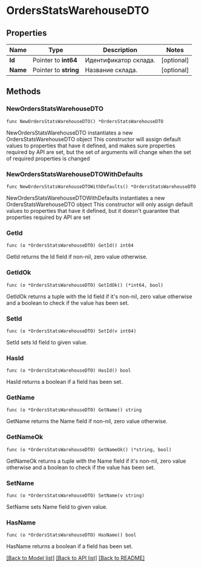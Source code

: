 # OrdersStatsWarehouseDTO

## Properties

Name | Type | Description | Notes
------------ | ------------- | ------------- | -------------
**Id** | Pointer to **int64** | Идентификатор склада. | [optional] 
**Name** | Pointer to **string** | Название склада. | [optional] 

## Methods

### NewOrdersStatsWarehouseDTO

`func NewOrdersStatsWarehouseDTO() *OrdersStatsWarehouseDTO`

NewOrdersStatsWarehouseDTO instantiates a new OrdersStatsWarehouseDTO object
This constructor will assign default values to properties that have it defined,
and makes sure properties required by API are set, but the set of arguments
will change when the set of required properties is changed

### NewOrdersStatsWarehouseDTOWithDefaults

`func NewOrdersStatsWarehouseDTOWithDefaults() *OrdersStatsWarehouseDTO`

NewOrdersStatsWarehouseDTOWithDefaults instantiates a new OrdersStatsWarehouseDTO object
This constructor will only assign default values to properties that have it defined,
but it doesn't guarantee that properties required by API are set

### GetId

`func (o *OrdersStatsWarehouseDTO) GetId() int64`

GetId returns the Id field if non-nil, zero value otherwise.

### GetIdOk

`func (o *OrdersStatsWarehouseDTO) GetIdOk() (*int64, bool)`

GetIdOk returns a tuple with the Id field if it's non-nil, zero value otherwise
and a boolean to check if the value has been set.

### SetId

`func (o *OrdersStatsWarehouseDTO) SetId(v int64)`

SetId sets Id field to given value.

### HasId

`func (o *OrdersStatsWarehouseDTO) HasId() bool`

HasId returns a boolean if a field has been set.

### GetName

`func (o *OrdersStatsWarehouseDTO) GetName() string`

GetName returns the Name field if non-nil, zero value otherwise.

### GetNameOk

`func (o *OrdersStatsWarehouseDTO) GetNameOk() (*string, bool)`

GetNameOk returns a tuple with the Name field if it's non-nil, zero value otherwise
and a boolean to check if the value has been set.

### SetName

`func (o *OrdersStatsWarehouseDTO) SetName(v string)`

SetName sets Name field to given value.

### HasName

`func (o *OrdersStatsWarehouseDTO) HasName() bool`

HasName returns a boolean if a field has been set.


[[Back to Model list]](../README.md#documentation-for-models) [[Back to API list]](../README.md#documentation-for-api-endpoints) [[Back to README]](../README.md)


